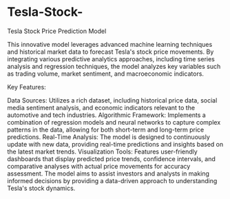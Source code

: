 # Tesla-Stock-
Tesla Stock Price Prediction Model

This innovative model leverages advanced machine learning techniques and historical market data to forecast Tesla's stock price movements. By integrating various predictive analytics approaches, including time series analysis and regression techniques, the model analyzes key variables such as trading volume, market sentiment, and macroeconomic indicators.

Key Features:

Data Sources: Utilizes a rich dataset, including historical price data, social media sentiment analysis, and economic indicators relevant to the automotive and tech industries.
Algorithmic Framework: Implements a combination of regression models and neural networks to capture complex patterns in the data, allowing for both short-term and long-term price predictions.
Real-Time Analysis: The model is designed to continuously update with new data, providing real-time predictions and insights based on the latest market trends.
Visualization Tools: Features user-friendly dashboards that display predicted price trends, confidence intervals, and comparative analyses with actual price movements for accuracy assessment.
The model aims to assist investors and analysts in making informed decisions by providing a data-driven approach to understanding Tesla's stock dynamics.
